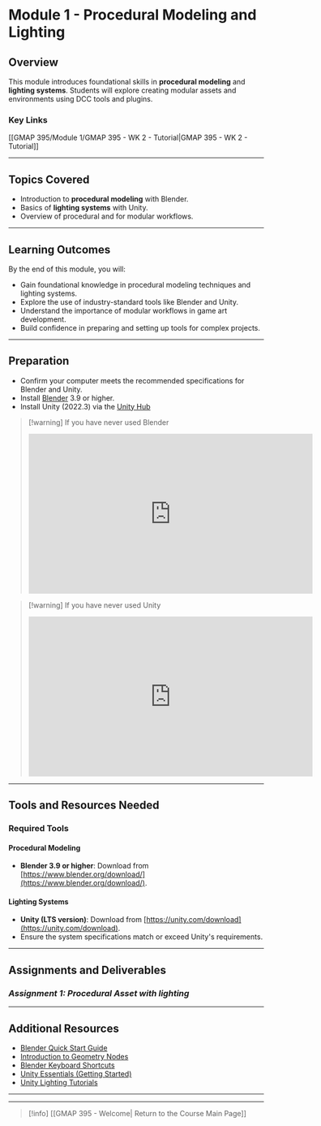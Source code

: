 # Module 1 - Procedural Modeling and Lighting

## Overview
This module introduces foundational skills in **procedural modeling** and **lighting systems**. Students will explore creating modular assets and environments using DCC tools and plugins.

### Key Links
[[GMAP 395/Module 1/GMAP 395 - WK 2 - Tutorial|GMAP 395 - WK 2 - Tutorial]]

---

## Topics Covered
- Introduction to **procedural modeling** with Blender.
- Basics of **lighting systems** with Unity.
- Overview of procedural and  for modular workflows.

---

## Learning Outcomes
By the end of this module, you will:
- Gain foundational knowledge in procedural modeling techniques and lighting systems.
- Explore the use of industry-standard tools like Blender and Unity.
- Understand the importance of modular workflows in game art development.
- Build confidence in preparing and setting up tools for complex projects.

---

## Preparation
- Confirm your computer meets the recommended specifications for Blender and Unity.
- Install [Blender](https://www.blender.org/download/) 3.9 or higher.
- Install Unity (2022.3) via the [Unity Hub](https://unity.com/download)

> [!warning] If you have never used Blender
> <iframe width="560" height="315" src="https://www.youtube.com/embed/B0J27sf9N1Y?si=jC1_pj3-96qKpcg4" title="YouTube video player" frameborder="0" allow="accelerometer; autoplay; clipboard-write; encrypted-media; gyroscope; picture-in-picture; web-share" referrerpolicy="strict-origin-when-cross-origin" allowfullscreen></iframe>

> [!warning] If you have never used Unity
> <iframe width="560" height="315" src="https://www.youtube.com/embed/XtQMytORBmM?si=ckwuuw1aFDsYoAqG" title="YouTube video player" frameborder="0" allow="accelerometer; autoplay; clipboard-write; encrypted-media; gyroscope; picture-in-picture; web-share" referrerpolicy="strict-origin-when-cross-origin" allowfullscreen></iframe>


---

## Tools and Resources Needed

### Required Tools

#### Procedural Modeling
- **Blender 3.9 or higher**: Download from [https://www.blender.org/download/](https://www.blender.org/download/).
#### Lighting Systems
- **Unity (LTS version)**: Download from [https://unity.com/download](https://unity.com/download).
- Ensure the system specifications match or exceed Unity's requirements.

---
## Assignments and Deliverables
### ***Assignment 1: Procedural Asset with lighting***


---
## Additional Resources
- [Blender Quick Start Guide](https://docs.blender.org/manual/en/4.3/getting_started/about/index.html)
- [Introduction to Geometry Nodes](https://docs.blender.org/manual/en/latest/modeling/geometry_nodes/introduction.html)
- [Blender Keyboard Shortcuts](https://docs.blender.org/manual/en/latest/interface/keymap/introduction.html)
- [Unity Essentials (Getting Started)](https://learn.unity.com/pathway/unity-essentials)
- [Unity Lighting Tutorials](https://learn.unity.com/mission/creative-core-lighting?uv=2022.3&pathwayId=61a65568edbc2a00206076dd)

---
---
>[!info]  [[GMAP 395 - Welcome| Return to the Course Main Page]]